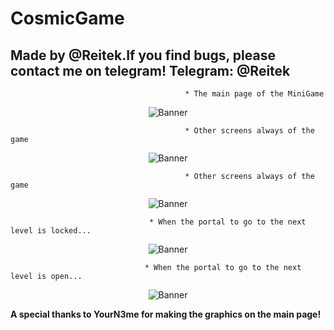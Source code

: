 # CosmicGame

## Made by @Reitek.If you find bugs, please contact me on telegram! Telegram: @Reitek

                                           * The main page of the MiniGame
<p align="center">
<img src="https://i.imgur.com/qbvC4fb.png" alt="Banner" />
</p>

                                           * Other screens always of the game
                                                      
<p align="center">
<img src="https://i.imgur.com/5w2yKXr.png" alt="Banner" />
</p>

                                           * Other screens always of the game
                                                       
<p align="center">
<img src="https://i.imgur.com/cKomAtJ.png" alt="Banner" />
</p>

                                   * When the portal to go to the next level is locked...
                                                   
<p align="center">
<img src="https://i.imgur.com/PIGO5pN.png" alt="Banner" />
</p>

                                  * When the portal to go to the next level is open...
                                                   
<p align="center">
<img src="https://i.imgur.com/cxyDqSa.png" alt="Banner" />
</p>


**A special thanks to YourN3me for making the graphics on the main page!**
